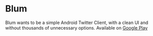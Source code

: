 Blum
===
Blum wants to be a simple Android Twitter Client, with a clean UI and without thousands of unnecessary options.
Available on [Google Play](https://play.google.com/store/apps/details?id=com.andreapivetta.blu) 